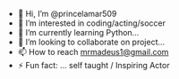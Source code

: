 - 👋 Hi, I’m @princelamar509
- 👀 I’m interested in coding/acting/soccer 
- 🌱 I’m currently learning Python...
- 💞️ I’m looking to collaborate on project...
- 📫 How to reach mrmadeus1@gmail.com 
- ⚡ Fun fact: ... self taught / Inspiring Actor

<!---
princelamar509/princelamar509 is a ✨ special ✨ repository because its `README.md` (this file) appears on your GitHub profile.
You can click the Preview link to take a look at your changes.
--->
